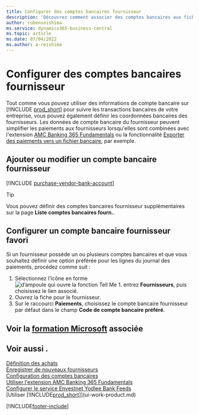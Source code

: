 ```yaml
---
title: Configurer des comptes bancaires fournisseur
description: 'Découvrez comment associer des comptes bancaires aux fiches fournisseur dans Business Central, y compris les informations de contact, les codes SWIFT et IBAN.'
author: rubenseishima
ms.service: dynamics365-business-central
ms.topic: article
ms.date: 07/04/2022
ms.author: a-reishima
---
```

# <a name="set-up-vendor-bank-accounts"></a><a name="set-up-vendor-bank-accounts"></a><a name="set-up-vendor-bank-accounts"></a>Configurer des comptes bancaires fournisseur

Tout comme vous pouvez utiliser des informations de compte bancaire sur [!INCLUDE [prod_short](includes/prod_short.md)] pour suivre les transactions bancaires de votre entreprise, vous pouvez également définir les coordonnées bancaires des fournisseurs. Les données de compte bancaire du fournisseur peuvent simplifier les paiements aux fournisseurs lorsqu'elles sont combinées avec l'extension [AMC Banking 365 Fundamentals](ui-extensions-amc-banking.md) ou la fonctionnalité [Exporter des paiements vers un fichier bancaire](finance-make-payments-with-bank-data-conversion-service-or-sepa-credit-transfer.md), par exemple.

## <a name="add-or-edit-a-vendor-bank-account"></a><a name="add-or-edit-a-vendor-bank-account"></a><a name="add-or-edit-a-vendor-bank-account"></a>Ajouter ou modifier un compte bancaire fournisseur

[!INCLUDE [purchase-vendor-bank-account](includes/purchase-vendor-bank-account.md)]

> [!TIP]
> Vous pouvez définir des comptes bancaires fournisseur supplémentaires sur la page **Liste comptes bancaires fourn.**.

## <a name="set-up-a-preferred-vendor-bank-account"></a><a name="set-up-a-preferred-vendor-bank-account"></a><a name="set-up-a-preferred-vendor-bank-account"></a>Configurer un compte bancaire fournisseur favori

Si un fournisseur possède un ou plusieurs comptes bancaires et que vous souhaitez définir une option préférée pour les lignes du journal des paiements, procédez comme suit :

1. Sélectionnez l’icône en forme ![d’ampoule qui ouvre la fonction Tell Me 1.](media/ui-search/search_small.png "Dites-moi ce que vous voulez faire") entrez **Fournisseurs**, puis choisissez le lien associé.
2. Ouvrez la fiche pour le fournisseur.
3. Sur le raccourci **Paiements**, choisissez le compte bancaire fournisseur par défaut dans le champ **Code de compte bancaire préféré**.

## <a name="see-related-microsoft-training"></a><a name="see-related-microsoft-training"></a><a name="see-related-microsoft-training"></a>Voir la [formation Microsoft](/training/modules/cash-management-dynamics-365-business-central/) associée

## <a name="see-also"></a><a name="see-also"></a><a name="see-also"></a>Voir aussi .

[Définition des achats](purchasing-setup-purchasing.md)  
[Enregistrer de nouveaux fournisseurs](purchasing-how-register-new-vendors.md)  
[Configuration des comptes bancaires](bank-how-setup-bank-accounts.md)  
[Utiliser l'extension AMC Banking 365 Fundamentals](ui-extensions-amc-banking.md)  
[Configurer le service Envestnet Yodlee Bank Feeds](bank-how-setup-bank-statement-service.md)  
[Utiliser [!INCLUDE[prod_short](includes/prod_short.md)]](ui-work-product.md)

[!INCLUDE[footer-include](includes/footer-banner.md)]
